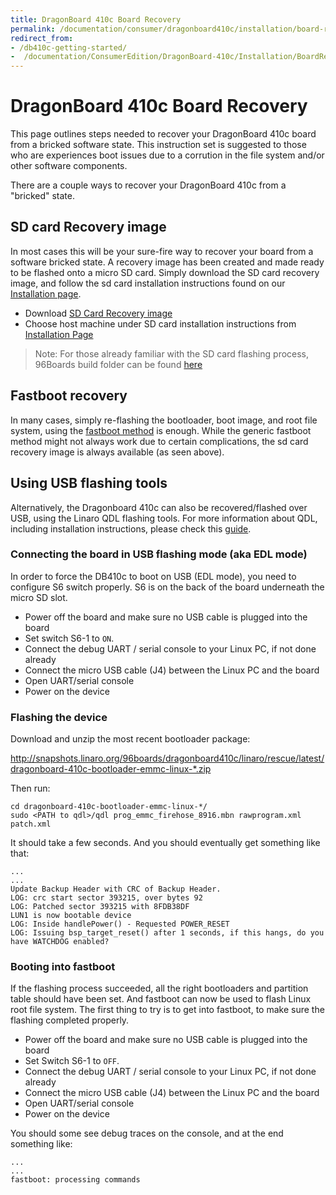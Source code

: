 ```yaml
---
title: DragonBoard 410c Board Recovery
permalink: /documentation/consumer/dragonboard410c/installation/board-recovery.md.html
redirect_from:
- /db410c-getting-started/
-  /documentation/ConsumerEdition/DragonBoard-410c/Installation/BoardRecovery.md.html
---
```

# DragonBoard 410c Board Recovery

This page outlines steps needed to recover your DragonBoard 410c board from a bricked software state. This instruction set is suggested to those who are experiences boot issues due to a corrution in the file system and/or other software components.

There are a couple ways to recover your DragonBoard 410c from a "bricked" state.

## SD card Recovery image

In most cases this will be your sure-fire way to recover your board from a software bricked state. A recovery image has been created and made ready to be flashed onto a micro SD card. Simply download the SD card recovery image, and follow the sd card installation instructions found on our [Installation page](README.md).

- Download [SD Card Recovery image](http://releases.linaro.org/96boards/dragonboard410c/linaro/rescue/latest/dragonboard410c_sdcard_rescue-*.zip)
- Choose host machine under SD card installation instructions from [Installation Page](README.md)

> Note: For those already familiar with the SD card flashing process, 96Boards build folder can be found [here](http://releases.linaro.org/96boards/dragonboard410c/linaro/rescue/latest/)

## Fastboot recovery

In many cases, simply re-flashing the bootloader, boot image, and root file system, using the [fastboot method](README.md#fastboot-method) is enough. While the generic fastboot method might not always work due to certain complications, the sd card recovery image is always available (as seen above).

## Using USB flashing tools

Alternatively, the Dragonboard 410c can also be recovered/flashed over USB, using the Linaro QDL flashing tools. For more information about QDL, including installation instructions, please check this [guide](../../guides/qdl.md).

### Connecting the board in USB flashing mode (aka EDL mode)

In order to force the DB410c to boot on USB (EDL mode), you need to configure S6 switch properly. S6 is on the back of the board underneath the micro SD slot.

* Power off the board and make sure no USB cable is plugged into the board
* Set switch S6-1 to `ON`.
* Connect the debug UART / serial console to your Linux PC, if not done already
* Connect the micro USB cable (J4) between the Linux PC and the board
* Open UART/serial console
* Power on the device

### Flashing the device

Download and unzip the most recent bootloader package:

http://snapshots.linaro.org/96boards/dragonboard410c/linaro/rescue/latest/dragonboard-410c-bootloader-emmc-linux-*.zip

Then run:

    cd dragonboard-410c-bootloader-emmc-linux-*/
    sudo <PATH to qdl>/qdl prog_emmc_firehose_8916.mbn rawprogram.xml patch.xml

It should take a few seconds. And you should eventually get something like that:

    ...
    ...
    Update Backup Header with CRC of Backup Header.
    LOG: crc start sector 393215, over bytes 92
    LOG: Patched sector 393215 with 8FDB38DF
    LUN1 is now bootable device
    LOG: Inside handlePower() - Requested POWER_RESET
    LOG: Issuing bsp_target_reset() after 1 seconds, if this hangs, do you have WATCHDOG enabled?

### Booting into fastboot

If the flashing process succeeded, all the right bootloaders and partition table should have been set. And fastboot can now be used to flash Linux root file system. The first thing to try is to get into fastboot, to make sure the flashing completed properly.

* Power off the board and make sure no USB cable is plugged into the board
* Set Switch S6-1 to `OFF`.
* Connect the debug UART / serial console to your Linux PC, if not done already
* Connect the micro USB cable (J4) between the Linux PC and the board
* Open UART/serial console
* Power on the device

You should some see debug traces on the console, and at the end something like:

    ...
    ...
    fastboot: processing commands
